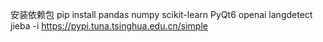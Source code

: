安装依赖包
pip install pandas numpy scikit-learn PyQt6 openai langdetect jieba -i https://pypi.tuna.tsinghua.edu.cn/simple 
